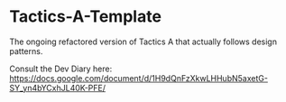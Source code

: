 # Tactics-A-Template
The ongoing refactored version of Tactics A that actually follows design patterns.

Consult the Dev Diary here:
https://docs.google.com/document/d/1H9dQnFzXkwLHHubN5axetG-SY_yn4bYCxhJL40K-PFE/

